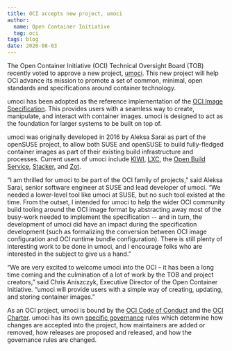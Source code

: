 ```yaml
---
title: OCI accepts new project, umoci
author:
  name: Open Container Initiative
  tag: oci
tags: blog
date: 2020-08-03
---
```


The Open Container Initiative (OCI) Technical Oversight Board (TOB) recently voted to approve a new project, [umoci](https://github.com/opencontainers/umoci). This new project will help OCI advance its mission to promote a set of common, minimal, open standards and specifications around container technology.

umoci has been adopted as the reference implementation of the [OCI Image Specification](https://github.com/opencontainers/image-spec). This provides users with a seamless way to create, manipulate, and interact with container images. umoci is designed to act as the foundation for larger systems to be built on top of. 

umoci was originally developed in 2016 by Aleksa Sarai as part of the openSUSE project, to allow both SUSE and openSUSE to build fully-fledged container images as part of their existing build infrastructure and processes. Current users of umoci include [KIWI](https://github.com/OSInside/kiwi), [LXC](https://linuxcontainers.org/), the [Open Build Service](https://openbuildservice.org/), [Stacker](https://github.com/anuvu/stacker), and [Zot](https://github.com/anuvu/zot).

“I am thrilled for umoci to be part of the OCI family of projects,” said Aleksa Sarai, senior software engineer at SUSE and lead developer of umoci. “We needed a lower-level tool like umoci at SUSE, but no such tool existed at the time. From the outset, I intended for umoci to help the wider OCI community build tooling around the OCI image format by abstracting away most of the busy-work needed to implement the specification -- and in turn, the development of umoci did have an impact during the specification development (such as formalizing the conversion between OCI image configuration and OCI runtime bundle configuration). There is still plenty of interesting work to be done in umoci, and I encourage folks who are interested in the subject to give us a hand.”

“We are very excited to welcome umoci into the OCI  – it has been a long time coming and the culmination of a lot of work by the TOB and project creators,” said Chris Aniszczyk, Executive Director of the Open Container Initiative. “umoci will provide users with a simple way of creating, updating, and storing container images.”

As an OCI project, umoci is bound by the [OCI Code of Conduct](https://github.com/opencontainers/.github/blob/master/CODE_OF_CONDUCT.md) and the [OCI Charter](https://github.com/opencontainers/tob/blob/master/CHARTER.md). umoci has its own [specific governance](https://umo.ci/GOVERNANCE.md) rules which determine how changes are accepted into the project, how maintainers are added or removed, how releases are proposed and released, and how the governance rules are changed.
